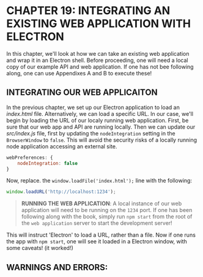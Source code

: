 # CHAPTER 19: INTEGRATING AN EXISTING WEB APPLICATION WITH ELECTRON

In this chapter, we'll look at how we can take an existing web application
and wrap it in an Electron shell. Before proceeding, one will need a local
copy of our example API and web application. If one has not bee following 
along, one can use Appendixes A and B to execute these!

## INTEGRATING OUR WEB APPLICAITON

In the previous chapter, we set up our Electron application to load an 
_index.html_ file. Alternatively, we can load a specific URL. In our case, 
we'll begin by loading the URL of our localy running web application. First,
be sure that our web app and API are running locally. Then we can update our 
_src/index.js_ file, first by updating the `nodeIntegration` setting in the 
`BrowserWindow` to `false`. This will avoid the security risks of a locally
running node application accessing an external site.

```JavaScript
webPreferences: {
    nodeIntegration: false
}
```

Now, replace. the `window.loadFile('index.html');` line with the following:

```JavaScript
window.loadURL('http://localhost:1234');
```

> **RUNNING THE WEB APPLICATION**: A local instance of our web application will need
to be running on the `1234` port. If one has been following along with the book, 
simply run `npm start` from the root of the `web application` server to start the
development server!

This will instruct 'Electron' to load a URL, rather than a file. Now if one
runs the app with `npm start`, one will see it loaded in a Electron window, with
some caveats! (it worked!)

## WARNINGS AND ERRORS:

<!-- HERE -- p. 216! -->
